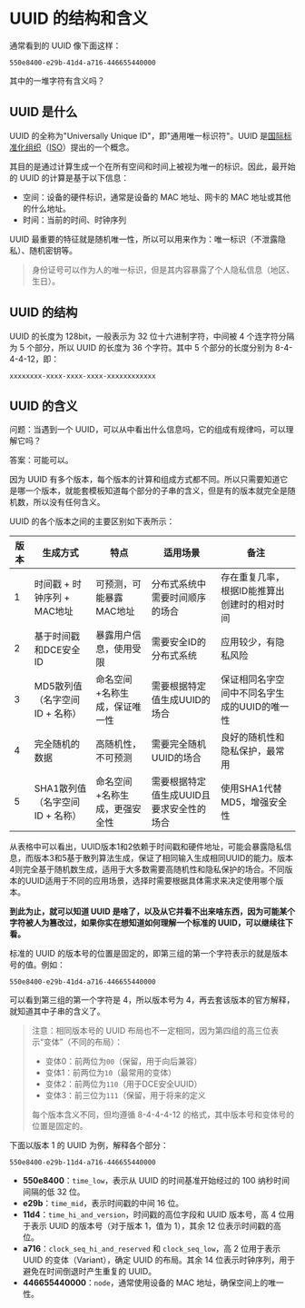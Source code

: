 # UUID 的结构和含义

通常看到的 UUID 像下面这样：

```
550e8400-e29b-41d4-a716-446655440000
```

其中的一堆字符有含义吗？

## UUID 是什么

UUID 的全称为"Universally Unique ID"，即"通用唯一标识符"。UUID 是[国际标准化组织](https://baike.baidu.com/item/%E5%9B%BD%E9%99%85%E6%A0%87%E5%87%86%E5%8C%96%E7%BB%84%E7%BB%87/779832?fromModule=lemma_inlink)（[ISO](https://baike.baidu.com/item/ISO/10400?fromModule=lemma_inlink)）提出的一个概念。

其目的是通过计算生成一个在所有空间和时间上被视为唯一的标识。因此，最开始的 UUID 的计算是基于以下信息：
- 空间：设备的硬件标识，通常是设备的 MAC 地址、网卡的 MAC 地址或其他的什么地址。
- 时间：当前的时间、时钟序列

UUID 最重要的特征就是随机唯一性，所以可以用来作为：唯一标识（不泄露隐私）、随机密钥等。

> 身份证号可以作为人的唯一标识，但是其内容暴露了个人隐私信息（地区、生日）。

## UUID 的结构

UUID 的长度为 128bit，一般表示为 32 位十六进制字符，中间被 4 个连字符分隔为 5 个部分，所以 UUID 的长度为 36 个字符。其中 5 个部分的长度分别为 8-4-4-4-12，即：

```
xxxxxxxx-xxxx-xxxx-xxxx-xxxxxxxxxxxx
```


## UUID 的含义

问题：当遇到一个 UUID，可以从中看出什么信息吗，它的组成有规律吗，可以理解它吗？

答案：可能可以。

因为 UUID 有多个版本，每个版本的计算和组成方式都不同。所以只需要知道它是哪一个版本，就能套模板知道每个部分的子串的含义，但是有的版本就完全是随机数，所以没有任何含义。

UUID 的各个版本之间的主要区别如下表所示：

| 版本 | 生成方式                        | 特点                          | 适用场景                                 | 备注                                         |
| ---- | ------------------------------- | ----------------------------- | ---------------------------------------- | -------------------------------------------- |
| 1    | 时间戳 + 时钟序列 + MAC地址     | 可预测，可能暴露MAC地址       | 分布式系统中需要时间顺序的场合           | 存在重复几率，根据ID能推算出创建时的相对时间 |
| 2    | 基于时间戳和DCE安全ID           | 暴露用户信息，使用受限        | 需要安全ID的分布式系统                   | 应用较少，有隐私风险                         |
| 3    | MD5散列值（名字空间ID + 名称）  | 命名空间+名称生成，保证唯一性 | 需要根据特定值生成UUID的场合             | 保证相同名字空间中不同名字生成的UUID的唯一性 |
| 4    | 完全随机的数据                  | 高随机性，不可预测            | 需要完全随机UUID的场合                   | 良好的随机性和隐私保护，最常用               |
| 5    | SHA1散列值（名字空间ID + 名称） | 命名空间+名称生成，更强安全性 | 需要根据特定值生成UUID且要求安全性的场合 | 使用SHA1代替MD5，增强安全性                  |

从表格中可以看出，UUID版本1和2依赖于时间戳和硬件地址，可能会暴露隐私信息，而版本3和5基于散列算法生成，保证了相同输入生成相同UUID的能力。版本4则完全基于随机数生成，适用于大多数需要高随机性和隐私保护的场合。不同版本的UUID适用于不同的应用场景，选择时需要根据具体需求来决定使用哪个版本。

**到此为止，就可以知道 UUID 是啥了，以及从它并看不出来啥东西，因为可能某个字符被人为篡改过，如果你实在想知道如何理解一个标准的 UUID，可以继续往下看。**

标准的 UUID 的版本号的位置是固定的，即第三组的第一个字符表示的就是版本号的值。例如：

```
550e8400-e29b-41d4-a716-446655440000
```

可以看到第三组的第一个字符是 4，所以版本号为 4，再去套该版本的官方解释，就知道其中子串的含义了。

> 注意：相同版本号的 UUID 布局也不一定相同，因为第四组的高三位表示“变体”（不同的布局）：
> - 变体0：前两位为`00`（保留，用于向后兼容）
> - 变体1：前两位为`10`（最常用的变体）
> - 变体2：前两位为`110`（用于DCE安全UUID）
> - 变体3：前三位为`111`（保留，用于将来的定义
> 
> 每个版本含义不同，但均遵循 8-4-4-4-12 的格式，其中版本号和变体号的位置是固定的。


下面以版本 1 的 UUID 为例，解释各个部分：

```
550e8400-e29b-11d4-a716-446655440000
```

- **550e8400**：`time_low`，表示从 UUID 的时间基准开始经过的 100 纳秒时间间隔的低 32 位。
- **e29b**：`time_mid`，表示时间戳的中间 16 位。
- **11d4**：`time_hi_and_version`，时间戳的高位字段和 UUID 版本号，高 4 位用于表示 UUID 的版本号（对于版本 1，值为 1），其余 12 位表示时间戳的高位。
- **a716**：`clock_seq_hi_and_reserved` 和 `clock_seq_low`，高 2 位用于表示 UUID 的变体（Variant），确定 UUID 的布局。其余 14 位表示时钟序列，用于避免在时间倒退时产生重复的 UUID。
- **446655440000**：`node`，通常使用设备的 MAC 地址，确保空间上的唯一性。